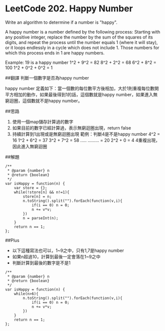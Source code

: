 # LeetCode 202. Happy Number

Write an algorithm to determine if a number is "happy".

A happy number is a number defined by the following process: Starting with any positive integer, replace the number by the sum of the squares of its digits, and repeat the process until the number equals 1 (where it will stay), or it loops endlessly in a cycle which does not include 1. Those numbers for which this process ends in 1 are happy numbers.

Example: 19 is a happy number
1^2 + 9^2 = 82
8^2 + 2^2 = 68
6^2 + 8^2 = 100
1^2 + 0^2 + 0^2 = 1

##翻譯
判斷一個數字是否為happy number

happy number 定義如下：當一個數的每位數平方後相加，大於1則重複每位數開平方相加的動作，如果最後得到1的話，這個數就是happy number，如果進入無窮迴圈，這個數就不是happy number。


##思路
1. 使用一個map儲存計算過的數字
2. 如果目前的數字已經計算過，表示無窮迴圈出現，return false
3. 持續計算到1出現或是無窮迴圈出現
範例：判斷4是不是happy number
4^2       = 16 
1^2 + 6^2 = 37
3^2 + 7^2 = 58
.....
......... = 20
2^2 + 0   = 4
4重複出現，因此進入無窮迴圈

##解題
```
/**
 * @param {number} n
 * @return {boolean}
 */
var isHappy = function(n) {
    var store = {};
    while(!store[n] && n!=1){
        store[n] = n; 
        n.toString().split("").forEach(function(v,i){
            if(i == 0) n = 0;
            n += v*v;
        })
        n = parseInt(n);
    }
    return n == 1;
};
```

##Plus
* 以下這種寫法也可以，1~9之中，只有1,7是happy number
* 如果n超過10，計算到最後一定會落在1~9之中
* 判斷計算到最後的數字是不是1

```
/**
 * @param {number} n
 * @return {boolean}
 */
var isHappy = function(n) {
    while(n>6){
        n.toString().split("").forEach(function(v,i){
            if(i == 0) n = 0;
            n += v*v;
        })
    }
    return n == 1;
};
```
